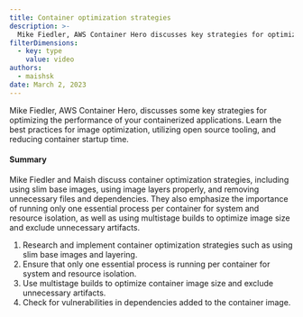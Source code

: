 ```yaml
---
title: Container optimization strategies
description: >-
  Mike Fiedler, AWS Container Hero discusses key strategies for optimizing containerized applications and reducing container startup time.
filterDimensions:
  - key: type
    value: video
authors:
  - maishsk
date: March 2, 2023
---
```


Mike Fiedler, AWS Container Hero, discusses some key strategies for optimizing the performance of your containerized applications. Learn the best practices for image optimization, utilizing open source tooling, and reducing container startup time.

<youtube id="AM7Wy8bpyL0" />

#### Summary

Mike Fiedler and Maish discuss container optimization strategies, including using slim base images, using image layers properly, and removing unnecessary files and dependencies. They also emphasize the importance of running only one essential process per container for system and resource isolation, as well as using multistage builds to optimize image size and exclude unnecessary artifacts.

1. Research and implement container optimization strategies such as using slim base images and layering.
2. Ensure that only one essential process is running per container for system and resource isolation.
3. Use multistage builds to optimize container image size and exclude unnecessary artifacts.
4. Check for vulnerabilities in dependencies added to the container image.
